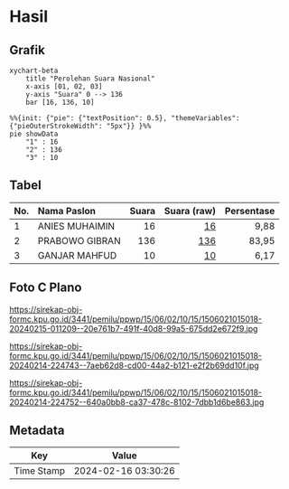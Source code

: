 # Hasil

## Grafik

```mermaid
xychart-beta
    title "Perolehan Suara Nasional"
    x-axis [01, 02, 03]
    y-axis "Suara" 0 --> 136
    bar [16, 136, 10]
```

```mermaid
%%{init: {"pie": {"textPosition": 0.5}, "themeVariables": {"pieOuterStrokeWidth": "5px"}} }%%
pie showData
    "1" : 16
    "2" : 136
    "3" : 10
```

## Tabel

| No. | Nama Paslon    | Suara | Suara (raw) | Persentase |
|:--- |:-------------- | -----:| -----------:| ----------:|
| 1   | ANIES MUHAIMIN | 16    | [16][p-1]   | 9,88       |
| 2   | PRABOWO GIBRAN | 136   | [136][p-2]  | 83,95      |
| 3   | GANJAR MAHFUD  | 10    | [10][p-3]   | 6,17       |


[p-1]: https://github.com/gigit-pemilu/pemilu-2024/blob/main/pilpres/hitung-suara/sub/15-jambi/sub/06-tanjung-jabung-barat/sub/02-tungkal-ilir/sub/1015-kampung-nelayan/sub/018-tps/sub/paslon-1.txt
[p-2]: https://github.com/gigit-pemilu/pemilu-2024/blob/main/pilpres/hitung-suara/sub/15-jambi/sub/06-tanjung-jabung-barat/sub/02-tungkal-ilir/sub/1015-kampung-nelayan/sub/018-tps/sub/paslon-2.txt
[p-3]: https://github.com/gigit-pemilu/pemilu-2024/blob/main/pilpres/hitung-suara/sub/15-jambi/sub/06-tanjung-jabung-barat/sub/02-tungkal-ilir/sub/1015-kampung-nelayan/sub/018-tps/sub/paslon-3.txt

## Foto C Plano

https://sirekap-obj-formc.kpu.go.id/3441/pemilu/ppwp/15/06/02/10/15/1506021015018-20240215-011209--20e761b7-491f-40d8-99a5-675dd2e672f9.jpg

https://sirekap-obj-formc.kpu.go.id/3441/pemilu/ppwp/15/06/02/10/15/1506021015018-20240214-224743--7aeb62d8-cd00-44a2-b121-e2f2b69dd10f.jpg

https://sirekap-obj-formc.kpu.go.id/3441/pemilu/ppwp/15/06/02/10/15/1506021015018-20240214-224752--640a0bb8-ca37-478c-8102-7dbb1d6be863.jpg


## Metadata

| Key        | Value               |
| ---------- | ------------------- |
| Time Stamp | 2024-02-16 03:30:26 |




